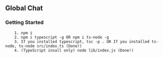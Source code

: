 ## Global Chat
### Getting Started
```
    1. npm i
    2. npm i typescript -g OR npm i ts-node -g
    3. If you installed typescript, tsc -p . OR If you installed ts-node, ts-node src/index.ts (Done!)
    4. (TypeScript insall only) node lib/index.js (Done!)

```